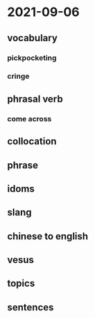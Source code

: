 # 2021-09-06
## vocabulary
### pickpocketing
### cringe

## phrasal verb
### come across

## collocation

## phrase

## idoms

## slang

## chinese to english

## vesus

## topics

## sentences
